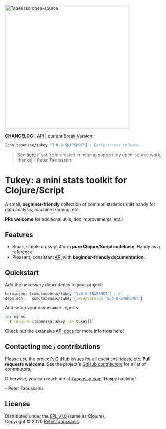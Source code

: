 <a href="https://www.taoensso.com" title="More stuff by @ptaoussanis at www.taoensso.com">
<img src="https://www.taoensso.com/taoensso-open-source.png" alt="Taoensso open-source" width="400"/></a>

**[CHANGELOG][]** | [API][] | current [Break Version][]:

```clojure
[com.taoensso/tukey "1.0.0-SNAPSHOT"] ; Early access release
```

<!-- ![build status](https://github.com/ptaoussanis/tukey/workflows/build/badge.svg?branch=master) -->

> See [here][backers] if you're interested in helping support my open-source work, thanks! - Peter Taoussanis

# Tukey: a mini stats toolkit for Clojure/Script

A small, **beginner-friendly** collection of common statistics utils handy for data analysis, machine learning, etc.

**PRs welcome** for additional utils, doc improvements, etc.!

## Features

 * Small, simple cross-platform **pure Clojure/Script codebase**. Handy as a reference.
 * Pleasant, consistant [API][] with **beginner-friendly documentation**.

## Quickstart

Add the necessary dependency to your project:

```clojure
Leiningen: [com.taoensso/tukey "1.0.0-SNAPSHOT"] ; or
deps.edn:   com.taoensso/tukey {:mvn/version "1.0.0-SNAPSHOT"}
```

And setup your namespace imports:

```clojure
(ns my-ns
  (:require [taoensso.tukey :as tukey]))
```

Check out the extensive [API docs][API] for more info from here!

## Contacting me / contributions

Please use the project's [GitHub issues][] for all questions, ideas, etc. **Pull requests welcome**. See the project's [GitHub contributors][] for a list of contributors.

Otherwise, you can reach me at [Taoensso.com][taoensso.com]. Happy hacking!

\- Peter Taoussanis

## License

Distributed under the [EPL v1.0][] (same as Clojure).  
Copyright &copy; 2020 [Peter Taoussanis][taoensso.com].

<!--- Standard links -->
[taoensso.com]: https://www.taoensso.com
[Break Version]: https://github.com/ptaoussanis/encore/blob/master/BREAK-VERSIONING.md

<!--- Standard links (repo specific) -->
[CHANGELOG]: https://github.com/ptaoussanis/tukey/releases
[API]: http://ptaoussanis.github.io/tukey/
[backers]: https://taoensso.com/clojure/backers
[GitHub issues]: https://github.com/ptaoussanis/tukey/issues
[GitHub contributors]: https://github.com/ptaoussanis/tukey/graphs/contributors
[EPL v1.0]: https://raw.githubusercontent.com/ptaoussanis/tukey/master/LICENSE
[Hero]: https://raw.githubusercontent.com/ptaoussanis/tukey/master/hero.png "Title"

<!--- Unique links -->